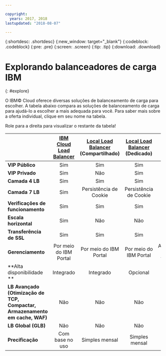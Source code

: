 ```yaml
---

copyright:
  years: 2017, 2018
lastupdated: "2018-08-07"

---
```


{:shortdesc: .shortdesc}
{:new_window: target="_blank"}
{:codeblock: .codeblock}
{:pre: .pre}
{:screen: .screen}
{:tip: .tip}
{:download: .download}

# Explorando balanceadores de carga IBM
{: #explore}

O IBM© Cloud oferece diversas soluções de balanceamento de carga para escolher. A tabela abaixo compara as soluções de balanceamento de carga para ajudá-lo a escolher a mais adequada para você. Para saber mais sobre a oferta individual, clique em seu nome na tabela. 

Role para a direita para visualizar o restante da tabela!


|        | [IBM Cloud Load Balancer](/docs/infrastructure/loadbalancer-service?topic=loadbalancer-service-getting-started-with-ibm-cloud-load-balancer)| [Local Load Balancer](/docs/infrastructure/local-load-balancer?topic=local-load-balancer-getting-started-with-local-load-balancer#getting-started-with-local-load-balancer) (Compartilhado)| [Local Load Balancer](/docs/infrastructure/local-load-balancer?topic=local-load-balancer-getting-started-with-local-load-balancer#getting-started-with-local-load-balancer) (Dedicado)| [Citrix NetScaler](/docs/infrastructure/citrix-netscaler-vpx?topic=citrix-netscaler-vpx-getting-started-with-citrix-netscaler-vpx-software-appliance#getting-started-with-citrix-netscaler-vpx-software-appliance) VPX/MPX (Padrão)| [Citrix NetScaler](/docs/infrastructure/citrix-netscaler-vpx?topic=citrix-netscaler-vpx-getting-started-with-citrix-netscaler-vpx-software-appliance#getting-started-with-citrix-netscaler-vpx-software-appliance) VPX/MPX (Platinum) |
|------- | :------: | :------: | :------: | :------: | :------: |
|**VIP Público**|Sim|Sim|Sim|Sim|Sim |
|**VIP Privado**|Sim|Não|Sim|Sim|Sim |
|**Camada 4 LB**|Sim|Sim|Sim|Sim|Sim |
|**Camada 7 LB**|Sim|Persistência de Cookie|Persistência de Cookie|Sim|Sim |
|**Verificações de funcionamento**|Sim|Sim|Sim|Sim|Sim |
|**Escala horizontal**|Sim|Não|Não|Não|Não |
|**Transferência de SSL**|Sim|Sim|Sim|Sim|Sim |
|**Gerenciamento**|Por meio do IBM Portal|Por meio do IBM Portal|Por meio do IBM Portal|Autogerenciar (GUI do fornecedor)|Autogerenciar (GUI do fornecedor) |
|**Alta disponibilidade **|Integrado|Integrado|Opcional|Opcional|Opcional |
|**LB Avançado (Otimização de TCP, Compactar, Armazenamento em cache, WAF)**|Não|Não|Não|Limitado|Sim |
|**LB Global (GLB)**|Não|Não|Não|Não|Sim |
|**Precificação**|Com base no uso|Simples mensal|Simples mensal|Simples mensal|Simples mensal |
